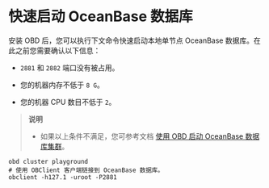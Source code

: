 # 快速启动 OceanBase 数据库

安装 OBD 后，您可以执行下文命令快速启动本地单节点 OceanBase 数据库。在此之前您需要确认以下信息：

* `2881` 和 `2882` 端口没有被占用。

* 您的机器内存不低于 `8 G`。

* 您的机器 CPU 数目不低于 `2`。

> **说明**
>
> * 如果以上条件不满足，您可参考文档 [使用 OBD 启动 OceanBase 数据库集群](../3.user-guide/2.start-the-oceanbase-cluster-by-using-obd.md)。

```shell
obd cluster playground
# 使用 OBClient 客户端链接到 OceanBase 数据库。
obclient -h127.1 -uroot -P2881
```
